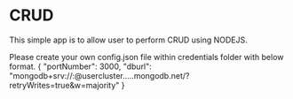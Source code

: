 # CRUD
This simple app is to allow user to perform CRUD using NODEJS.

Please create your own config.json file within credentials folder with below format.
{
  "portNumber": 3000,
  "dburl": "mongodb+srv://<username>:<password>@usercluster.....mongodb.net/?retryWrites=true&w=majority"
}
